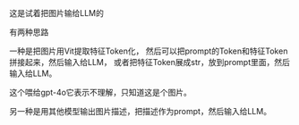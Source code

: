 这是试着把图片输给LLM的

有两种思路

一种是把图片用Vit提取特征Token化，
然后可以把prompt的Token和特征Token拼接起来，然后输入给LLM，
或者把特征Token展成str，放到prompt里面，然后输入给LLM。

这个喂给gpt-4o它表示不理解，只知道这是个图片。


另一种是用其他模型输出图片描述，把描述作为prompt，然后输入给LLM。